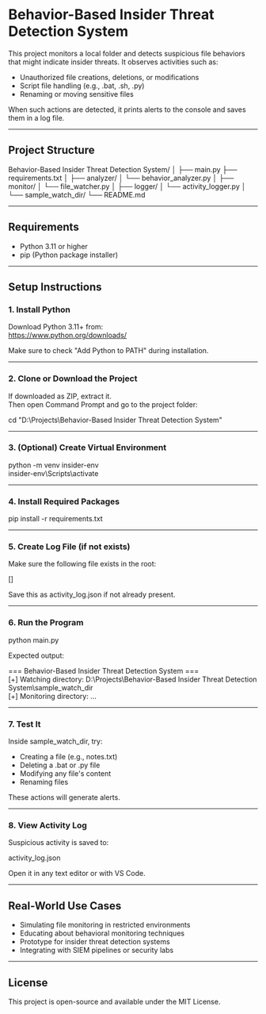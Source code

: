 # Behavior-Based Insider Threat Detection System

This project monitors a local folder and detects suspicious file behaviors that might indicate insider threats. It observes activities such as:

- Unauthorized file creations, deletions, or modifications
- Script file handling (e.g., .bat, .sh, .py)
- Renaming or moving sensitive files

When such actions are detected, it prints alerts to the console and saves them in a log file.

---

## Project Structure

Behavior-Based Insider Threat Detection System/
│
├── main.py
├── requirements.txt
│
├── analyzer/
│   └── behavior_analyzer.py
│
├── monitor/
│   └── file_watcher.py
│
├── logger/
│   └── activity_logger.py
│
└── sample_watch_dir/
└── README.md

---

## Requirements

- Python 3.11 or higher  
- pip (Python package installer)  

---

## Setup Instructions

### 1. Install Python

Download Python 3.11+ from:  
https://www.python.org/downloads/

Make sure to check "Add Python to PATH" during installation.

---

### 2. Clone or Download the Project

If downloaded as ZIP, extract it.  
Then open Command Prompt and go to the project folder:

cd "D:\Projects\Behavior-Based Insider Threat Detection System"

---

### 3. (Optional) Create Virtual Environment

python -m venv insider-env  
insider-env\Scripts\activate

---

### 4. Install Required Packages

pip install -r requirements.txt

---

### 5. Create Log File (if not exists)

Make sure the following file exists in the root:

[]

Save this as activity_log.json if not already present.

---

### 6. Run the Program

python main.py

Expected output:

=== Behavior-Based Insider Threat Detection System ===  
[+] Watching directory: D:\Projects\Behavior-Based Insider Threat Detection System\sample_watch_dir  
[+] Monitoring directory: ...

---

### 7. Test It

Inside sample_watch_dir, try:

- Creating a file (e.g., notes.txt)
- Deleting a .bat or .py file
- Modifying any file's content
- Renaming files

These actions will generate alerts.

---

### 8. View Activity Log

Suspicious activity is saved to:

activity_log.json

Open it in any text editor or with VS Code.

---

## Real-World Use Cases

- Simulating file monitoring in restricted environments
- Educating about behavioral monitoring techniques
- Prototype for insider threat detection systems
- Integrating with SIEM pipelines or security labs

---

## License

This project is open-source and available under the MIT License.
